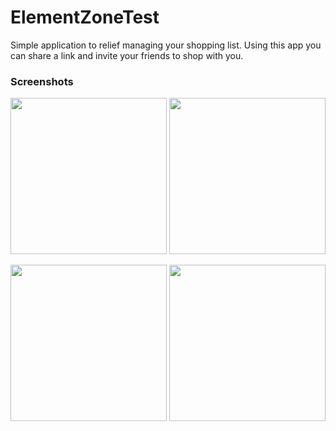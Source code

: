 # ElementZoneTest

Simple application to relief managing your shopping list. Using this app you can share a link and invite your friends to shop with you.


### Screenshots


<img src="https://user-images.githubusercontent.com/23574179/54864564-a6603480-4d61-11e9-862e-3e219b4d4a3c.jpg" width=250/> <img src="https://user-images.githubusercontent.com/23574179/54864717-e32d2b00-4d63-11e9-8d01-c032157a285d.jpg" width=250/> 

<img src="https://user-images.githubusercontent.com/23574179/54864556-99dbdc00-4d61-11e9-84c5-04221a7e8311.jpg" width=250/> <img src="https://user-images.githubusercontent.com/23574179/54864559-9e07f980-4d61-11e9-8fee-e78bf127528b.jpg" width=250/> 



